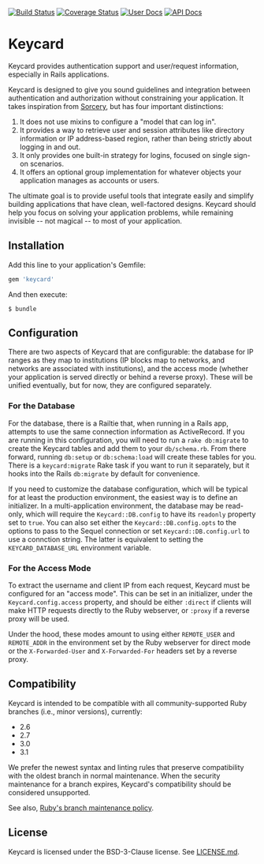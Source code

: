 [![Build Status](https://travis-ci.org/mlibrary/keycard.svg?branch=master)](https://travis-ci.org/mlibrary/keycard?branch=master)
[![Coverage Status](https://coveralls.io/repos/github/mlibrary/keycard/badge.svg?branch=master)](https://coveralls.io/github/mlibrary/keycard?branch=master)
[![User Docs](https://img.shields.io/badge/user_docs-readthedocs-blue.svg)](https://keycard.readthedocs.io/en/latest)
[![API Docs](https://img.shields.io/badge/API_docs-rubydoc.info-blue.svg)](https://www.rubydoc.info/gems/keycard)

# Keycard

Keycard provides authentication support and user/request information, especially
in Rails applications.

Keycard is designed to give you sound guidelines and integration between
authentication and authorization without constraining your application. It
takes inspiration from [Sorcery](https://github.com/Sorcery/sorcery), but has
four important distinctions:

1. It does not use mixins to configure a "model that can log in".
2. It provides a way to retrieve user and session attributes like directory
   information or IP address-based region, rather than being strictly about
   logging in and out.
3. It only provides one built-in strategy for logins, focused on single sign-on
   scenarios.
4. It offers an optional group implementation for whatever objects your
   application manages as accounts or users.

The ultimate goal is to provide useful tools that integrate easily and simplify
building applications that have clean, well-factored designs. Keycard should
help you focus on solving your application problems, while remaining invisible
-- not magical -- to most of your application.

## Installation

Add this line to your application's Gemfile:

```ruby
gem 'keycard'
```

And then execute:

    $ bundle

## Configuration

There are two aspects of Keycard that are configurable: the database for IP
ranges as they map to institutions (IP blocks map to networks, and networks are
associated with institutions), and the access mode (whether your application is
served directly or behind a reverse proxy). These will be unified eventually,
but for now, they are configured separately.

### For the Database

For the database, there is a Railtie that, when running in a Rails app,
attempts to use the same connection information as ActiveRecord. If you are
running in this configuration, you will need to run a `rake db:migrate` to
create the Keycard tables and add them to your `db/schema.rb`. From there forward,
running `db:setup` or `db:schema:load` will create these tables for you. There is
a `keycard:migrate` Rake task if you want to run it separately, but it hooks into
the Rails `db:migrate` by default for convenience.

If you need to customize the database configuration, which will be typical for
at least the production environment, the easiest way is to define an
initializer. In a multi-application environment, the database may be read-only,
which will require the `Keycard::DB.config` to have its `readonly` property set
to `true`. You can also set either the `Keycard::DB.config.opts` to the options
to pass to the Sequel connection or set `Keycard::DB.config.url` to use a
connction string. The latter is equivalent to setting the `KEYCARD_DATABASE_URL`
environment variable.

### For the Access Mode

To extract the username and client IP from each request, Keycard must be
configured for an "access mode". This can be set in an initializer, under the
`Keycard.config.access` property, and should be either `:direct` if clients
will make HTTP requests directly to the Ruby webserver, or `:proxy` if a
reverse proxy will be used.

Under the hood, these modes amount to using either `REMOTE_USER` and
`REMOTE_ADDR` in the environment set by the Ruby webserver for direct mode or
the `X-Forwarded-User` and `X-Forwarded-For` headers set by a reverse proxy.

## Compatibility

Keycard is intended to be compatible with all community-supported Ruby branches (i.e., minor versions), currently:

 - 2.6
 - 2.7
 - 3.0
 - 3.1

We prefer the newest syntax and linting rules that preserve compatibility with the oldest branch in normal maintenance.
When the security maintenance for a branch expires, Keycard's compatibility should be considered unsupported.

See also, [Ruby's branch maintenance policy](https://www.ruby-lang.org/en/downloads/branches/).

## License

Keycard is licensed under the BSD-3-Clause license. See [LICENSE.md](LICENSE.md).
